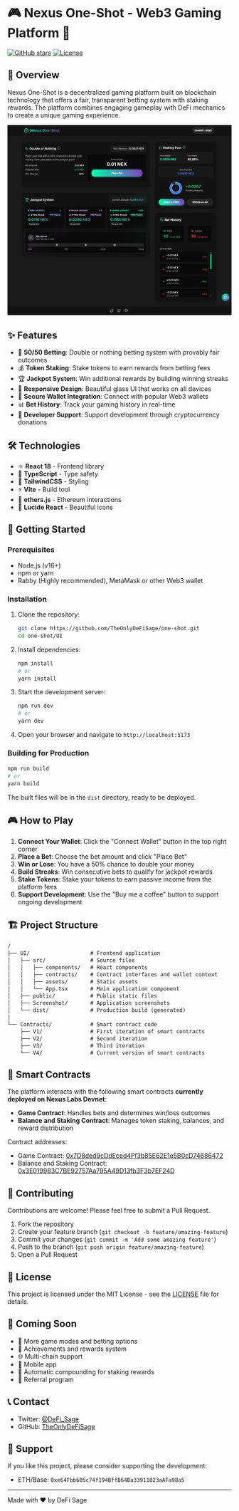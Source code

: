# 🎮 Nexus One-Shot - Web3 Gaming Platform 🎲

[![GitHub stars](https://img.shields.io/github/stars/TheOnlyDeFiSage/one-shot?style=social)](https://github.com/TheOnlyDeFiSage/one-shot)
[![License](https://img.shields.io/badge/license-MIT-blue.svg)](../LICENSE)

## 📝 Overview

Nexus One-Shot is a decentralized gaming platform built on blockchain technology that offers a fair, transparent betting system with staking rewards. The platform combines engaging gameplay with DeFi mechanics to create a unique gaming experience.

![Nexus One-Shot](./UI/Screenshot/screenshot.png)

## ✨ Features

- 🎯 **50/50 Betting**: Double or nothing betting system with provably fair outcomes
- 💰 **Token Staking**: Stake tokens to earn rewards from betting fees
- 🏆 **Jackpot System**: Win additional rewards by building winning streaks
- 📱 **Responsive Design**: Beautiful glass UI that works on all devices
- 🔐 **Secure Wallet Integration**: Connect with popular Web3 wallets
- 📊 **Bet History**: Track your gaming history in real-time
- 💸 **Developer Support**: Support development through cryptocurrency donations

## 🛠️ Technologies

- ⚛️ **React 18** - Frontend library
- 🔷 **TypeScript** - Type safety
- 🎨 **TailwindCSS** - Styling
- ⚡ **Vite** - Build tool
- 🔗 **ethers.js** - Ethereum interactions
- 🔧 **Lucide React** - Beautiful icons

## 🚀 Getting Started

### Prerequisites

- Node.js (v16+)
- npm or yarn
- Rabby (Highly recommended), MetaMask or other Web3 wallet

### Installation

1. Clone the repository:
   ```bash
   git clone https://github.com/TheOnlyDeFiSage/one-shot.git
   cd one-shot/UI
   ```

2. Install dependencies:
   ```bash
   npm install
   # or
   yarn install
   ```

3. Start the development server:
   ```bash
   npm run dev
   # or
   yarn dev
   ```

4. Open your browser and navigate to `http://localhost:5173`

### Building for Production

```bash
npm run build
# or
yarn build
```

The built files will be in the `dist` directory, ready to be deployed.

## 🎮 How to Play

1. **Connect Your Wallet**: Click the "Connect Wallet" button in the top right corner
2. **Place a Bet**: Choose the bet amount and click "Place Bet"
3. **Win or Lose**: You have a 50% chance to double your money
4. **Build Streaks**: Win consecutive bets to qualify for jackpot rewards
5. **Stake Tokens**: Stake your tokens to earn passive income from the platform fees
6. **Support Development**: Use the "Buy me a coffee" button to support ongoing development

## 🏗️ Project Structure

```
/
├── UI/                   # Frontend application
│   ├── src/              # Source files
│   │   ├── components/   # React components
│   │   ├── contracts/    # Contract interfaces and wallet context
│   │   ├── assets/       # Static assets
│   │   └── App.tsx       # Main application component
│   ├── public/           # Public static files
│   ├── Screenshot/       # Application screenshots
│   └── dist/             # Production build (generated)
│
└── Contracts/            # Smart contract code
    ├── V1/               # First iteration of smart contracts
    ├── V2/               # Second iteration
    ├── V3/               # Third iteration
    └── V4/               # Current version of smart contracts
```

## 🔧 Smart Contracts

The platform interacts with the following smart contracts **currently deployed on Nexus Labs Devnet**:

- **Game Contract**: Handles bets and determines win/loss outcomes
- **Balance and Staking Contract**: Manages token staking, balances, and reward distribution

Contract addresses:
- Game Contract: [0x7D8ded9cDdEced4Ff3b85E62E1e5B0cD74686472](https://explorer.nexus.xyz/address/0x7D8ded9cDdEced4Ff3b85E62E1e5B0cD74686472)
- Balance and Staking Contract: [0x3E019983C7BE92757Aa795A49D13fb3F3b7EF24D](https://explorer.nexus.xyz/address/0x3E019983C7BE92757Aa795A49D13fb3F3b7EF24D)

## 🤝 Contributing

Contributions are welcome! Please feel free to submit a Pull Request.

1. Fork the repository
2. Create your feature branch (`git checkout -b feature/amazing-feature`)
3. Commit your changes (`git commit -m 'Add some amazing feature'`)
4. Push to the branch (`git push origin feature/amazing-feature`)
5. Open a Pull Request

## 📜 License

This project is licensed under the MIT License - see the [LICENSE](../LICENSE) file for details.

## 🔮 Coming Soon

- 🎲 More game modes and betting options
- 🏅 Achievements and rewards system
- 🌐 Multi-chain support
- 📱 Mobile app
- 🔄 Automatic compounding for staking rewards
- 🎁 Referral program

## 📞 Contact

- Twitter: [@DeFi_Sage](https://x.com/DeFi_Sage)
- GitHub: [TheOnlyDeFiSage](https://github.com/TheOnlyDeFiSage)

## 🙏 Support

If you like this project, please consider supporting the development:

- ETH/Base: `0xe64Fbb605c74f194BffB64Ba33911023aAFa98a5`

---

Made with ❤️ by DeFi Sage 
